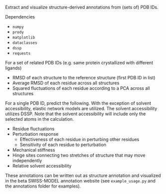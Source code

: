 Extract and visualize structure-derived annotations from (sets of) PDB IDs.

Dependencies
* `numpy`
* `prody`
* `matplotlib`
* `dataclasses`
* `dssp`
* `requests`


For a set of related PDB IDs (e.g. same protein crystallized with different ligands)
* RMSD of each structure to the reference structure (first PDB ID in list)
* Average RMSD of each residue across all structures
* Squared fluctuations of each residue according to a PCA across all structures

For a single PDB ID, predict the following. With the exception of solvent accessibility, elastic network models are utilized. The solvent accessibility utilizes DSSP. Note that the solvent accessibility will include only the selected atoms in the calculation.

* Residue fluctuations
* Perturbation response
  * Effectiveness of each residue in perturbing other residues
  * Sensitivity of each residue to perturbation
* Mechanical stiffness
* Hinge sites connecting two stretches of structure that may move independently
* Relative solvent accessibility

These annotations can be written out as structure annotation and visualized in the beta SWISS-MODEL annotation website (see `example_usage.py` and the annotations folder for examples).
